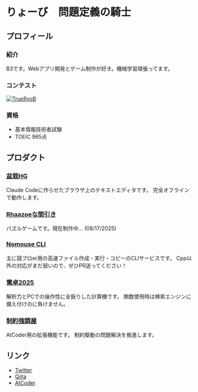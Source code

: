 # りょーび　問題定義の騎士

## プロフィール

### 紹介

B3です。Webアプリ開発とゲーム制作が好き。機械学習頑張ってます。

### コンテスト
[![TrueRyoB](https://img.shields.io/endpoint?url=https%3A%2F%2Fatcoder-badges.now.sh%2Fapi%2Fatcoder%2Fjson%2FTrueRyoB)](https://atcoder.jp/users/TrueRyoB)

### 資格

- 基本情報技術者試験
- TOEIC 965点

## プロダクト

### [盆栽HG](https://trueryob.github.io/BonsaiHG/)

Claude Codeに作らせたブラウザ上のテキストエディタです。
完全オフラインで動作します。

### [Rhaazoeな間引き](https://unityroom.com/users/trueryob)

パズルゲームです。現在制作中... (08/17/2025)

### [Nomouse CLI](https://www.npmjs.com/package/nomouse-cli)

主に競プロer用の高速ファイル作成・実行・コピーのCLIサービスです。
Cpp以外の対応がまだ弱いので、ぜひPR送ってください！

### [電卓2025](https://github.com/TrueRyoB/Dentaku2025)

解析力とPCでの操作性に全振りした計算機です。
関数使用時は検索エンジンに備え付けのに負けません。

### [制約強調屋](https://greasyfork.org/en/scripts/541785-constraints-emphasizer)

AtCoder用の拡張機能です。
制約駆動の問題解決を推進します。

## リンク

- [Twitter](https://twitter.com/deep_nap_engine)
- [Qiita](https://qiita.com/TrueRyoB)
- [AtCoder](https://atcoder.jp/users/TrueRyoB)
